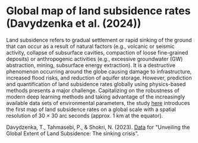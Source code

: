 # Global map of land subsidence rates (Davydzenka et al. (2024))

Land subsidence refers to gradual settlement or rapid sinking of the ground that can occur as a result of natural factors (e.g., volcanic or seismic activity, collapse of subsurface cavities, compaction of loose fine-grained deposits) or anthropogenic activities (e.g., excessive groundwater (GW) abstraction, mining, subsurface energy extraction). It is a destructive phenomenon occurring around the globe causing damage to infrastructure, increased flood risks, and reduction of aquifer storage. However, prediction and quantification of land subsidence rates globally using physics-based methods presents a major challenge. Capitalizing on the robustness of modern deep learning methods and taking advantage of the increasingly available data sets of environmental parameters, the study [here](https://doi.org/10.1029/2023GL104497) introduces the first map of land subsidence rates on a global scale with a spatial resolution of 30 × 30 arc seconds (approx. 1 km at the equator).

Davydzenka, T., Tahmasebi, P., & Shokri, N. (2023). [Data](https://doi.org/10.5281/zenodo.10223637) for "Unveiling the Global Extent of Land Subsidence: The sinking crisis".
